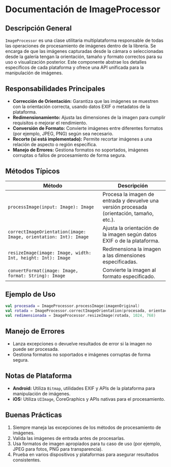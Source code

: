 # Documentación de ImageProcessor

## Descripción General

`ImageProcessor` es una clase utilitaria multiplataforma responsable de todas las operaciones de procesamiento de imágenes dentro de la librería. Se encarga de que las imágenes capturadas desde la cámara o seleccionadas desde la galería tengan la orientación, tamaño y formato correctos para su uso o visualización posterior. Este componente abstrae los detalles específicos de cada plataforma y ofrece una API unificada para la manipulación de imágenes.

## Responsabilidades Principales

- **Corrección de Orientación:** Garantiza que las imágenes se muestren con la orientación correcta, usando datos EXIF o metadatos de la plataforma.
- **Redimensionamiento:** Ajusta las dimensiones de la imagen para cumplir requisitos o mejorar el rendimiento.
- **Conversión de Formato:** Convierte imágenes entre diferentes formatos (por ejemplo, JPEG, PNG) según sea necesario.
- **Recorte (si está implementado):** Permite recortar imágenes a una relación de aspecto o región específica.
- **Manejo de Errores:** Gestiona formatos no soportados, imágenes corruptas o fallos de procesamiento de forma segura.

## Métodos Típicos

| Método | Descripción |
|--------|-------------|
| `processImage(input: Image): Image` | Procesa la imagen de entrada y devuelve una versión procesada (orientación, tamaño, etc.). |
| `correctImageOrientation(image: Image, orientation: Int): Image` | Ajusta la orientación de la imagen según datos EXIF o de la plataforma. |
| `resizeImage(image: Image, width: Int, height: Int): Image` | Redimensiona la imagen a las dimensiones especificadas. |
| `convertFormat(image: Image, format: String): Image` | Convierte la imagen al formato especificado. |

## Ejemplo de Uso

```kotlin
val procesada = ImageProcessor.processImage(imagenOriginal)
val rotada = ImageProcessor.correctImageOrientation(procesada, orientacion)
val redimensionada = ImageProcessor.resizeImage(rotada, 1024, 768)
```

## Manejo de Errores

- Lanza excepciones o devuelve resultados de error si la imagen no puede ser procesada.
- Gestiona formatos no soportados e imágenes corruptas de forma segura.

## Notas de Plataforma

- **Android:** Utiliza `Bitmap`, utilidades EXIF y APIs de la plataforma para manipulación de imágenes.
- **iOS:** Utiliza `UIImage`, CoreGraphics y APIs nativas para el procesamiento.

## Buenas Prácticas

1. Siempre maneja las excepciones de los métodos de procesamiento de imágenes.
2. Valida las imágenes de entrada antes de procesarlas.
3. Usa formatos de imagen apropiados para tu caso de uso (por ejemplo, JPEG para fotos, PNG para transparencia).
4. Prueba en varios dispositivos y plataformas para asegurar resultados consistentes. 